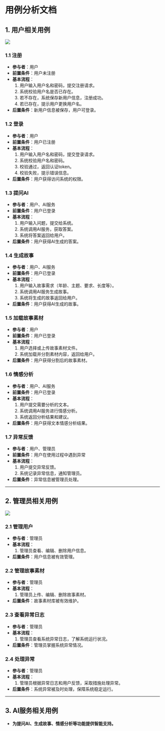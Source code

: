 # 用例分析文档

## 1. 用户相关用例

![](C:\Users\27852\Desktop\用户用例图.png)

### 1.1 注册
- **参与者**：用户
- **前置条件**：用户未注册
- **基本流程**：
  1. 用户输入用户名和密码，提交注册请求。
  2. 系统校验用户名是否已存在。
  3. 若不存在，系统保存新用户信息，注册成功。
  4. 若已存在，提示用户更换用户名。
- **后置条件**：新用户信息被保存，用户可登录。

### 1.2 登录
- **参与者**：用户
- **前置条件**：用户已注册
- **基本流程**：
  1. 用户输入用户名和密码，提交登录请求。
  2. 系统校验用户名和密码。
  3. 校验通过，返回认证token。
  4. 校验失败，提示错误信息。
- **后置条件**：用户获得访问系统的权限。

### 1.3 提问AI
- **参与者**：用户、AI服务
- **前置条件**：用户已登录
- **基本流程**：
  1. 用户输入问题，提交给系统。
  2. 系统调用AI服务，获取答案。
  3. 系统将答案返回给用户。
- **后置条件**：用户获得AI生成的答案。

### 1.4 生成故事
- **参与者**：用户、AI服务
- **前置条件**：用户已登录
- **基本流程**：
  1. 用户输入故事需求（年龄、主题、要求、长度等）。
  2. 系统调用AI服务生成故事。
  3. 系统将生成的故事返回给用户。
- **后置条件**：用户获得AI生成的故事。

### 1.5 加载故事素材
- **参与者**：用户
- **前置条件**：用户已登录
- **基本流程**：
  1. 用户选择或上传故事素材文件。
  2. 系统加载并分割素材内容，返回给用户。
- **后置条件**：用户获得分割后的故事素材。

### 1.6 情感分析
- **参与者**：用户、AI服务
- **前置条件**：用户已登录
- **基本流程**：
  1. 用户提交需要分析的文本。
  2. 系统调用AI服务进行情感分析。
  3. 系统返回分析结果和建议。
- **后置条件**：用户获得文本情感分析结果。

### 1.7 异常反馈
- **参与者**：用户、管理员
- **前置条件**：用户在使用过程中遇到异常
- **基本流程**：
  1. 用户提交异常反馈。
  2. 系统记录异常信息，通知管理员。
- **后置条件**：异常信息被管理员处理。

---

## 2. 管理员相关用例

![](C:\Users\27852\Desktop\管理员用例图.png)

### 2.1 管理用户
- **参与者**：管理员
- **基本流程**：
  1. 管理员查看、编辑、删除用户信息。
- **后置条件**：用户信息被有效管理。

### 2.2 管理故事素材
- **参与者**：管理员
- **基本流程**：
  1. 管理员上传、编辑、删除故事素材。
- **后置条件**：故事素材库被有效维护。

### 2.3 查看异常日志
- **参与者**：管理员
- **基本流程**：
  1. 管理员查看系统异常日志，了解系统运行状况。
- **后置条件**：管理员掌握系统异常情况。

### 2.4 处理异常
- **参与者**：管理员
- **基本流程**：
  1. 管理员根据异常日志和用户反馈，采取措施处理异常。
- **后置条件**：系统异常被及时处理，保障系统稳定运行。

---

## 3. AI服务相关用例

- **为提问AI、生成故事、情感分析等功能提供智能支持。** 